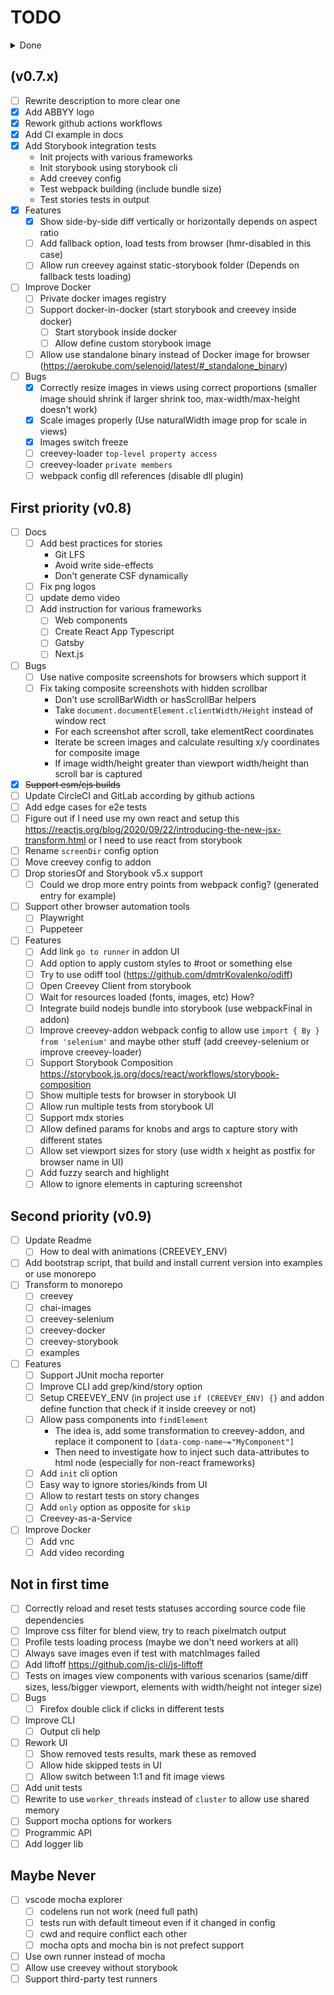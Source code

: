 # TODO

<details>
<summary>Done</summary>

- [x] Test types
- [x] Add binary
- [x] Subscribe on workers ready
- [x] Parallel (need pre-build? worker-farm?)
  - [x] Custom server runner
  - [x] Patch mocha runner with cluster
- [x] Allow customize hooks to non-storybook env
- [x] Defined default config + deep merge
- [x] Build correct `d.ts` files. For now, you should remove require types from `lib/creevey.js` after build.
- [x] Pass `config` to server initialization (use process.cwd())
- [x] Single fork for single browser thread
- [x] Mocha workers for server
- [x] Add test parser
- [x] Selenium keep alive
- [x] Allow start/stop tests
- [x] reconnect to selenium (sending keep-alive)
- [x] subscribe websocket api (status commands)
- [x] websocket api types
- [x] Generate static page in report dir
- [x] Save/Load results in/from report dir (js/json)
- [x] Save images report in multiple runs
- [x] Not graceful exit master process on error in workers
- [x] Add worker timeout and restart it
- [x] ~~Ignore elements from screenshot~~
- [x] Custom mocha reporter for worker
- [x] Allow to use Teamcity reporter
- [x] Add worker ready event
- [x] Support load test files from glob patterns
- [x] Better handle websocket messages
- [x] Allow define sets (test files, address, browsers)
  - [x] Filter tests by path in parser
  - [x] Merge common config with browser config
- [x] Web interface
  - [x] webpack build
  - [x] usage react-ui
  - [x] output tests tree
  - [x] allow start/stop
  - [x] comm with API by test id
  - [x] approve images
  - [x] Offline mode, load report data
  - [x] Output test error message
  - [x] output reported images
  - [x] better images view like github does
    - [x] SlideView
    - [x] BlendView
  - [x] switch images by hotkeys
  - [x] output test status (pending)
  - [x] update/re-calc suite status
  - [x] use classnames (emotion)
  - [x] ApprovedRetry
  - [x] Fix incorrect output new images
  - [x] output skipped tests
  - [x] Output test error message
  - [x] Fit large images inside TestResultView
  - [x] Allow view fullscale images
  - [x] Invert expect/actual color
  - [x] Better output test error message
- [x] Test grep regexp don't work with parenthesis
- [x] Don't respect skip flag from report json
- [x] Browser resolution option
- [x] Fix TeamCity reporter `<unknown test name>`
- [x] Output images for Teamcity reporter
- [x] Setup viewport size
- [x] Color output in console
- [x] Server state sync
- [x] Config npmignore files
- [x] Status runner
- [x] Add Storybook for web ui components
- [x] Restart selenium driver on timeout
- [x] Export decorator from creevey
- [x] Improve ts support for creevey (like webpack does)
  - [x] Don't work with ts-node + esnext modules
- [x] Define simple version for browsers
- [x] Simplify types re-export for lib usage
- [x] Calc correct viewport size
- [x] Fix skip/unskip tests between run without delete report dir
- [x] Allow clean approved images
- [x] Generate runtime tests based on stories
- [x] Reload IE page on start (don't handle storybook hot-reload)
- [x] Allow leave reason comment for skipped tests
- [x] Update args readme (config, parser, ...)
- [x] Add cli arguments
  - [x] config
  - [x] parser
  - [x] ui
  - [x] reporter
  - [x] update
  - [x] ~~init~~
  - [x] port
- [x] Storybook integration
  - [x] Update to Storybook@5.x
  - [x] Reset mouse position
  - [x] Support storybook 3.x-5.x
  - [x] Simplify generated tests tree according by stories/tests/images
  - [x] Use require.context from storybook config or storybook event to get tests (without \_\_filename usage)
  - [x] Add note about skip option and story/kind name case convention
  - [x] Storybook support 5.3 declarative config https://github.com/storybookjs/storybook/blob/next/MIGRATION.md#from-version-52x-to-53x
  - [x] Support stories name convention https://storybook.js.org/docs/formats/component-story-format/#storybook-export-vs-name-handling
  - [x] Framework agnostic decorator
  - [x] Add `didCatch` method to storybook decorator. Handle errors while switch stories
- [x] Allow Composite images
- [x] Slide story don't work correctly, must be fixed
- [x] Better error message about open storybook page
- [x] Exit if worker got `UnhandledPromiseRejectionWarning`
- [x] Serialize skip regexp
- [x] Husky, lint-staged
- [x] Rework UI
  - [x] Improve UI performance on initial load
  - [x] Put tests tree into side page
  - [x] Output test result view into main page block
  - [x] Output error message multiline
  - [x] Show icons for skipped tests
  - [x] Allow check/uncheck tests without results
  - [x] Add bottom padding into test tree
- [x] Update incorrect work with new structure directory
- [x] Reset button nowrap style
- [x] Skip by browser regexp don't work (webdriver serialization)
- [x] Convert storycase to export name
- [x] Allow assert multiple images in one test (chai toMatchImages())
- [x] Remove Loader, use require.context
- [x] Remove tests parser ability, support only storybook
- [x] ~~Add `babel-plugin-typescript-to-proptypes`~~ Seems this plugin doesn't do so much
- [x] Allow skip tests inside story
- [x] ~~Not properly work with CRA (need to install ts-node or @babel/register)~~ Add notes in readme
- [x] ~~Lint sort imports~~
- [x] ~~Allow define mocha hooks~~
- [x] Optimize stories load process (don't import other stuff like react, components and other browser libs/styles/images/fonts)
- [x] Don't output tests without status if filtering by status
- [x] Patch @babel/register hook to allow use '.ts' along side with '.tsx' extensions
- [x] HotReload tests files without restart
- [x] **has workaround** Can't use `By` and `Key` helpers from `selenium-webdriver` in tests, because webpack try to build bundle with `selenium-webdriver`
- [x] Chai used as deps, but in stories should imported explicitly. Add chai to peerdeps
- [x] Add description for types properties, like config/decorator/etc
- [x] Init pirates before any compiler (fix error with ts-node (allowJs: true) and pirates order)
- [x] Add `delay` option for stories. To allow wait some time before real test started (right after switch story)
- [x] Add composite screenshot helper (this.takeScreenshot should be composite)
- [x] Don't apply scrollbar hiding styles in composite images
- [x] Add authors
- [x] Handle error on mocha hooks
- [x] Bugs
  - [x] Reconnect on `WebDriverError: Session timed out or not found`
  - [x] On Teamcity cli exits with -1 code without any output
  - [x] Don't handle correctly storybook render story errors
  - [x] Readlink don't work on windows. Need to change storybook framework detection
  - [x] Restart workers output errors `NoSuchSessionError: Tried to run command without establishing a connection` and `TypeError: _cluster.default.disconnect is not a function`
  - [x] In chrome 80 creevey sometime failed with error `MoveTargetOutOfBoundsError: move target out of bounds`
  - [x] For firefox composite images captured without scrollbars, but image width has scrollbar width
  - [x] Unexpected loaded state. Did you call `load` twice?
  - [x] [BABEL] Note: The code generator has deoptimised the styling of /home/kich/Projects/creevey/report/storybook/tmp-8207-HTp79b5JhpxQ-.js as it exceeds the max of 500KB.
  - [x] webpack-hot-middleware's client requires EventSource to work. You should include a polyfill if you want to support this browser: https://developer.mozilla.org/en-US/docs/Web/API/Server-sent_events#Tools
- [x] Cutoff subcomponents parameter
- [x] Apply AST transformation on storybook config directory (cut decorators)
- [x] EPIPE Error on SIGINT :(
- [x] Remove unnecessary deps and code, for example pirates, require.context, interpret, (?)other
- [x] Optimize stories loading
  - [x] Add debug output on fail transformation
  - [x] Use proxy to handle side-effects
  - [x] AST transformation to exclude all source code except stories meta and tests (support only CSF)
- [x] Add examples
  - [x] Angular
  - [x] Create React App
- [x] Docs
  - [x] Update framework examples
  - [x] Add `delay` option
  - [x] Record screencast with Creevey UI
  - [x] Update Readme.md (also describe scenarios or how to capture screenshots)
  - [x] Add topics in top of readme
  - [x] Add instruction for various frameworks
    - [x] Angular
    - [x] Create React App
- [x] Storybook Integration
  - [x] Manually create ClientApi instance, if it doesn't exists
  - [x] ~~Support storybook configs with js extension (4.x and 5.2 versions)~~
  - [x] ~~Support stories separators https://storybook.js.org/docs/basics/writing-stories/#story-hierarchy~~
- [x] ~~Allow define custom extensions to ignore it while story loading process~~
- [x] Github Actions
  - [x] Add linting job
  - [x] Allow run ui tests in cli by `yarn test:ui`

## (v0.6.x)

- [x] Install core-js and regenerator runtime as deps, to fix storybook deps issue, where storybook require own core-js, but module path for bundle resolve incorrect
- [x] Fix match story and absolute path to file with that story (fix hot-reloading issue in CRA)
  - [x] Add note about storybook version

## (v0.7)

- [x] Add same font as Storybook uses
- [x] Update Readme
  - [x] Best practices: "use git-lfs in your repo"
  - [x] Default captureElement: `#root`
  - [x] By default creevey use docker, but you can disable it by specifying gridUrl or override for some browsers
    - [x] About CI, can't simply run docker-in-docker env for now (especially in circle ci because of isolated remote docker. As possible solution use machine executor https://github.com/oblador/loki/issues/183#issuecomment-602669503)
  - [x] `before/after` hooks
  - [x] creevey addon
  - [x] new params config, don't need decorator any more
  - [x] update using types (`export const Slide: Story<React.ComponentProps<typeof ImagesView>> & CreeveyStory = () => ImagesView('slide');`)
  - [x] Why need to use `findElement({ css: 'selector' })`. Improve it in `creevey-selenium` add null-loader
  - [x] Write about differences with other tools
  - [x] How's using Creevey?
  - [x] ~~Add how to start docker and IE11 especially~~
  - [x] Add instruction for various frameworks
    - [x] Vue
- [x] Support Storybook 6.x
- [x] ~~Add @babel/code-frame to output loader error~~ There is babel issue https://github.com/babel/babel/issues/8617
- [x] Support declarative 6.0 decorators format, like this https://github.com/storybookjs/storybook/tree/master/addons/knobs/src/preset
- [x] Store creevey storybook bundle in cache dir using find-cache-dir pkg
- [x] Move addon ImageViews to shared and use it in client UI
- [x] Cleanup nodejs storybook bundle (Don't load any of addons)
- [x] Build addon for ie11
- [x] Add human readable error message if test failed with `window.__CREEVEY_SELECT_STORY__` is not a function
- [x] Update examples
- [x] Add creevey in awesome list
  - https://github.com/mojoaxel/awesome-regression-testing
- [x] Creevey as Addon PoC
- [x] Update Eslint to v7
- [x] Simplify hot-reloading logic, for v6.x fixed removing tests issue
- [x] Bugs
  - [x] Mocha worker `Possible EventEmitter memory leak detected. 11 error listeners added`
  - [x] IPC_CHANNEL_CLOSED error infinity loop, could reproduce with invalid gridUrl
  - [x] Error mocha instance already disposed in mocha@7.2
  - [x] Tests not removing in hot-reloading process
  - [x] Don't end all worker processes, especially if worker has errors
  - [x] Highlight success/failed screenshot previews
  - [x] Creevey don't work with docs addon (cleanup bundle)
  - [x] `export const parameters = {};` in preview.js lead to error `Singleton client API not yet initialized, cannot call addParameters`
  - [x] Storybook addons override creevey parameters in stories (wait fix from storybook, send PR)
  - [x] Add regenerator runtime to report main.js
  - [x] Don't reset scroll on swap images
  - [x] Don't fail build with mdx stories (just ignore it for now)
  - [x] Re-disable animations on storybook reload
  - [x] Don't stop rebuilding if rebuild failed due syntax error
  - [x] Cut off all exports in preview.js except creevey params
  - [x] Client UI don't show statuses on first run
  - [x] Cut off loaders parameters for stories https://github.com/storybookjs/storybook/pull/12699
- [x] Features
  - [x] ~~Add `args` type for CSFStory~~ (Can't support 5.x and 6.x in same time)
  - [x] Support run tests inside docker
  - [x] Allow define saucelabs/browserstack-local init/dispose functions
  - [x] ~~Allow define custom localhost resolver in config~~ (write function for storybookUrl)
  - [x] Output unnecessary images when creevey run from cli
- [x] Storybook integration
  - [x] Render tests UI as a part of storybook UI
- [x] Write stories on new components
  - [x] SideBar
  - [x] ResultPageHeader

</details>

## (v0.7.x)

- [ ] Rewrite description to more clear one
- [x] Add ABBYY logo
- [x] Rework github actions workflows
- [x] Add CI example in docs
- [x] Add Storybook integration tests
  - Init projects with various frameworks
  - Init storybook using storybook cli
  - Add creevey config
  - Test webpack building (include bundle size)
  - Test stories tests in output
- [x] Features
  - [x] Show side-by-side diff vertically or horizontally depends on aspect ratio
  - [ ] Add fallback option, load tests from browser (hmr-disabled in this case)
  - [ ] Allow run creevey against static-storybook folder (Depends on fallback tests loading)
- [ ] Improve Docker
  - [ ] Private docker images registry
  - [ ] Support docker-in-docker (start storybook and creevey inside docker)
    - [ ] Start storybook inside docker
    - [ ] Allow define custom storybook image
  - [ ] Allow use standalone binary instead of Docker image for browser (https://aerokube.com/selenoid/latest/#_standalone_binary)
- [ ] Bugs
  - [x] Correctly resize images in views using correct proportions (smaller image should shrink if larger shrink too, max-width/max-height doesn't work)
  - [x] Scale images properly (Use naturalWidth image prop for scale in views)
  - [x] Images switch freeze
  - [ ] creevey-loader `top-level property access`
  - [ ] creevey-loader `private members`
  - [ ] webpack config dll references (disable dll plugin)

## First priority (v0.8)

- [ ] Docs
  - [ ] Add best practices for stories
    - Git LFS
    - Avoid write side-effects
    - Don't generate CSF dynamically
  - [ ] Fix png logos
  - [ ] update demo video
  - [ ] Add instruction for various frameworks
    - [ ] Web components
    - [ ] Create React App Typescript
    - [ ] Gatsby
    - [ ] Next.js
- [ ] Bugs
  - [ ] Use native composite screenshots for browsers which support it
  - [ ] Fix taking composite screenshots with hidden scrollbar
    - Don't use scrollBarWidth or hasScrollBar helpers
    - Take `document.documentElement.clientWidth/Height` instead of window rect
    - For each screenshot after scroll, take elementRect coordinates
    - Iterate be screen images and calculate resulting x/y coordinates for composite image
    - If image width/height greater than viewport width/height than scroll bar is captured
- [x] ~~Support esm/cjs builds~~
- [ ] Update CircleCI and GitLab according by github actions
- [ ] Add edge cases for e2e tests
- [ ] Figure out if I need use my own react and setup this https://reactjs.org/blog/2020/09/22/introducing-the-new-jsx-transform.html or I need to use react from storybook
- [ ] Rename `screenDir` config option
- [ ] Move creevey config to addon
- [ ] Drop storiesOf and Storybook v5.x support
  - [ ] Could we drop more entry points from webpack config? (generated entry for example)
- [ ] Support other browser automation tools
  - [ ] Playwright
  - [ ] Puppeteer
- [ ] Features
  - [ ] Add link `go to runner` in addon UI
  - [ ] Add option to apply custom styles to #root or something else
  - [ ] Try to use odiff tool (https://github.com/dmtrKovalenko/odiff)
  - [ ] Open Creevey Client from storybook
  - [ ] Wait for resources loaded (fonts, images, etc) How?
  - [ ] Integrate build nodejs bundle into storybook (use webpackFinal in addon)
  - [ ] Improve creevey-addon webpack config to allow use `import { By } from 'selenium'` and maybe other stuff (add creevey-selenium or improve creevey-loader)
  - [ ] Support Storybook Composition https://storybook.js.org/docs/react/workflows/storybook-composition
  - [ ] Show multiple tests for browser in storybook UI
  - [ ] Allow run multiple tests from storybook UI
  - [ ] Support mdx stories
  - [ ] Allow defined params for knobs and args to capture story with different states
  - [ ] Allow set viewport sizes for story (use width x height as postfix for browser name in UI)
  - [ ] Add fuzzy search and highlight
  - [ ] Allow to ignore elements in capturing screenshot

## Second priority (v0.9)

- [ ] Update Readme
  - [ ] How to deal with animations (CREEVEY_ENV)
- [ ] Add bootstrap script, that build and install current version into examples or use monorepo
- [ ] Transform to monorepo
  - [ ] creevey
  - [ ] chai-images
  - [ ] creevey-selenium
  - [ ] creevey-docker
  - [ ] creevey-storybook
  - [ ] examples
- [ ] Features
  - [ ] Support JUnit mocha reporter
  - [ ] Improve CLI add grep/kind/story option
  - [ ] Setup CREEVEY_ENV (in project use `if (CREEVEY_ENV) {}` and addon define function that check if it inside creevey or not)
  - [ ] Allow pass components into `findElement`
    - The idea is, add some transformation to creevey-addon, and replace it component to `[data-comp-name~="MyComponent"]`
    - Then need to investigate how to inject such data-attributes to html node (especially for non-react frameworks)
  - [ ] Add `init` cli option
  - [ ] Easy way to ignore stories/kinds from UI
  - [ ] Allow to restart tests on story changes
  - [ ] Add `only` option as opposite for `skip`
  - [ ] Creevey-as-a-Service
- [ ] Improve Docker
  - [ ] Add vnc
  - [ ] Add video recording

## Not in first time

- [ ] Correctly reload and reset tests statuses according source code file dependencies
- [ ] Improve css filter for blend view, try to reach pixelmatch output
- [ ] Profile tests loading process (maybe we don't need workers at all)
- [ ] Always save images even if test with matchImages failed
- [ ] Add liftoff https://github.com/js-cli/js-liftoff
- [ ] Tests on images view components with various scenarios (same/diff sizes, less/bigger viewport, elements with width/height not integer size)
- [ ] Bugs
  - [ ] Firefox double click if clicks in different tests
- [ ] Improve CLI
  - [ ] Output cli help
- [ ] Rework UI
  - [ ] Show removed tests results, mark these as removed
  - [ ] Allow hide skipped tests in UI
  - [ ] Allow switch between 1:1 and fit image views
- [ ] Add unit tests
- [ ] Rewrite to use `worker_threads` instead of `cluster` to allow use shared memory
- [ ] Support mocha options for workers
- [ ] Programmic API
- [ ] Add logger lib

## Maybe Never

- [ ] vscode mocha explorer
  - [ ] codelens run not work (need full path)
  - [ ] tests run with default timeout even if it changed in config
  - [ ] cwd and require conflict each other
  - [ ] mocha opts and mocha bin is not prefect support
- [ ] Use own runner instead of mocha
- [ ] Allow use creevey without storybook
- [ ] Support third-party test runners
